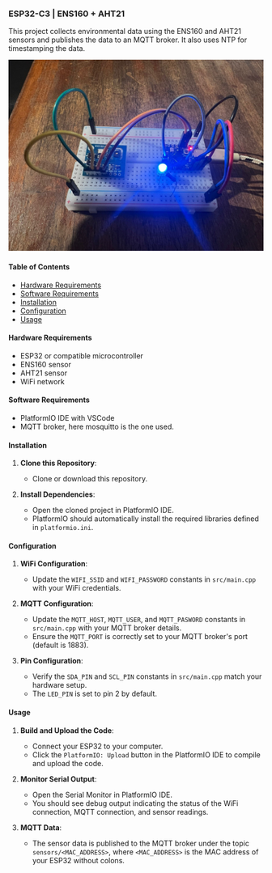 ### ESP32-C3 | ENS160 + AHT21

This project collects environmental data using the ENS160 and AHT21 sensors and publishes the data to an MQTT broker. It also uses NTP for timestamping the data.

![Assembly Diagram](/public/assembly.jpg)

#### Table of Contents
- [Hardware Requirements](#hardware-requirements)
- [Software Requirements](#software-requirements)
- [Installation](#installation)
- [Configuration](#configuration)
- [Usage](#usage)

#### Hardware Requirements
- ESP32 or compatible microcontroller
- ENS160 sensor
- AHT21 sensor
- WiFi network

#### Software Requirements
- PlatformIO IDE with VSCode
- MQTT broker, here mosquitto is the one used.

#### Installation
1. **Clone this Repository**:
   - Clone or download this repository.

2. **Install Dependencies**:
   - Open the cloned project in PlatformIO IDE.
   - PlatformIO should automatically install the required libraries defined in `platformio.ini`.

#### Configuration
1. **WiFi Configuration**:
   - Update the `WIFI_SSID` and `WIFI_PASSWORD` constants in `src/main.cpp` with your WiFi credentials.

2. **MQTT Configuration**:
   - Update the `MQTT_HOST`, `MQTT_USER`, and `MQTT_PASWORD` constants in `src/main.cpp` with your MQTT broker details.
   - Ensure the `MQTT_PORT` is correctly set to your MQTT broker's port (default is 1883).

3. **Pin Configuration**:
   - Verify the `SDA_PIN` and `SCL_PIN` constants in `src/main.cpp` match your hardware setup.
   - The `LED_PIN` is set to pin 2 by default.

#### Usage
1. **Build and Upload the Code**:
   - Connect your ESP32 to your computer.
   - Click the `PlatformIO: Upload` button in the PlatformIO IDE to compile and upload the code.

2. **Monitor Serial Output**:
   - Open the Serial Monitor in PlatformIO IDE.
   - You should see debug output indicating the status of the WiFi connection, MQTT connection, and sensor readings.

3. **MQTT Data**:
   - The sensor data is published to the MQTT broker under the topic `sensors/<MAC_ADDRESS>`, where `<MAC_ADDRESS>` is the MAC address of your ESP32 without colons.
